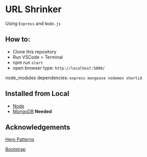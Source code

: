 # URL Shrinker

Using `Express` and `Node.js`

## How to:

* Clone this repository
* Run VSCode > Terminal
* npm run `start`
* open browser type: `http://localhost:5000/`

node_modules dependencies:
`
express
mongoose
nodemon
shortid
`

## Installed from Local
*  [Node](https://nodejs.org/en/)
*  [MongoDB](https://www.mongodb.com/try/download/community) **Needed**


## Acknowledgements
[Hero Patterns](https://www.heropatterns.com/)

[Bootstrap](https://getbootstrap.com/)
